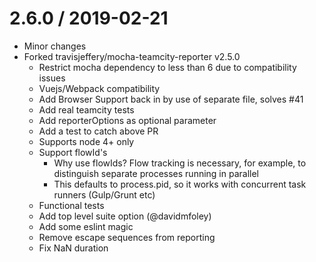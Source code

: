 # 2.6.0 / 2019-02-21

-   Minor changes
-   Forked travisjeffery/mocha-teamcity-reporter v2.5.0
    -   Restrict mocha dependency to less than 6 due to compatibility issues
    -   Vuejs/Webpack compatibility
    -   Add Browser Support back in by use of separate file, solves #41
    -   Add real teamcity tests
    -   Add reporterOptions as optional parameter
    -   Add a test to catch above PR
    -   Supports node 4+ only
    -   Support flowId's
        -   Why use flowIds? Flow tracking is necessary, for example, to distinguish separate processes running in parallel
        -   This defaults to process.pid, so it works with concurrent task runners (Gulp/Grunt etc)
    -   Functional tests
    -   Add top level suite option (@davidmfoley)
    -   Add some eslint magic
    -   Remove escape sequences from reporting
    -   Fix NaN duration
